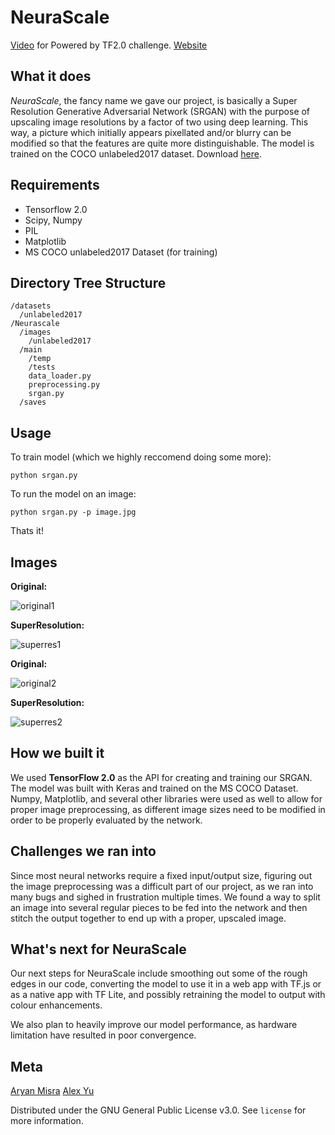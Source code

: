 # NeuraScale
[Video](https://youtu.be/MGCR36iL_JM) for Powered by TF2.0 challenge.
[Website](https://aryanmisra.com/neurascale/)
## What it does
_NeuraScale_, the fancy name we gave our project, is basically a Super Resolution Generative Adversarial Network (SRGAN) with the purpose of upscaling image resolutions by a factor of two using deep learning. This way, a picture which initially appears pixellated and/or blurry can be modified so that the features are quite more distinguishable. The model is trained on the COCO unlabeled2017 dataset. Download [here](http://cocodataset.org/#download).

## Requirements
- Tensorflow 2.0
- Scipy, Numpy
- PIL
- Matplotlib
- MS COCO unlabeled2017 Dataset (for training)

## Directory Tree Structure
```
/datasets
  /unlabeled2017
/Neurascale
  /images
    /unlabeled2017
  /main
    /temp
    /tests
    data_loader.py
    preprocessing.py
    srgan.py
  /saves
```
## Usage
To train model (which we highly reccomend doing some more):
```
python srgan.py
```
To run the model on an image:
```
python srgan.py -p image.jpg
```
Thats it!

## Images
**Original:**      

![original1](https://github.com/aryanmisra/NeuraScale/raw/master/main/tests/test1.jpg)

**SuperResolution:**

![superres1](https://github.com/aryanmisra/NeuraScale/raw/master/main/tests/highres_output1.jpg)

**Original:**

![original2](https://github.com/aryanmisra/NeuraScale/raw/master/main/tests/test2.jpg)

**SuperResolution:**

![superres2](https://github.com/aryanmisra/NeuraScale/raw/master/main/tests/highres_output2.jpg)


## How we built it
We used **TensorFlow 2.0** as the API for creating and training our SRGAN. The model was built with Keras and trained on the MS COCO Dataset. Numpy, Matplotlib, and several other libraries were used as well to allow for proper image preprocessing, as different image sizes need to be modified in order to be properly evaluated by the network.

## Challenges we ran into
Since most neural networks require a fixed input/output size, figuring out the image preprocessing was a difficult part of our project, as we ran into many bugs and sighed in frustration multiple times. We found a way to split an image into several regular pieces to be fed into the network and then stitch the output together to end up with a proper, upscaled image.

## What's next for NeuraScale
Our next steps for NeuraScale include smoothing out some of the rough edges in our code, converting the model to use it in a web app with TF.js or as a native app with TF Lite, and possibly retraining the model to output with colour enhancements. 

We also plan to heavily improve our model performance, as hardware limitation have resulted in poor convergence.

## Meta

[Aryan Misra](http://aryanmisra.com)
[Alex Yu](https://alexyu.ca)

Distributed under the GNU General Public License v3.0. See ```license``` for more information.
